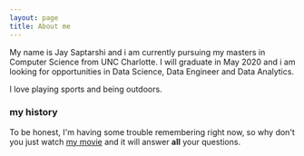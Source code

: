```yaml
---
layout: page
title: About me
---
```


My name is Jay Saptarshi and i am currently pursuing my masters in Computer Science from UNC Charlotte. I will graduate in May 2020 and i am looking for opportunities in Data Science, Data Engineer and Data Analytics.

I love playing sports and being outdoors. 

### my history

To be honest, I'm having some trouble remembering right now, so why don't you just watch [my movie](http://en.wikipedia.org/wiki/The_Princess_Bride_%28film%29) and it will answer **all** your questions.
